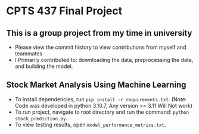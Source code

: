 # CPTS 437 Final Project

## This is a group project from my time in university
- Please view the commit history to view contributions from myself and teammates
- I Primarily contributed to: downloading the data, preprocessing the data, and building the model.

## Stock Market Analysis Using Machine Learning

- To install dependencies, run `pip install -r requirements.txt`. (Note:  Code was developed in python 3.10.7, Any version >= 3.11 Will Not work)
- To run project, navigate to root directory and run the command: `python stock_prediction.py`.
- To view testing results, open `model_performance_metrics.txt`.
